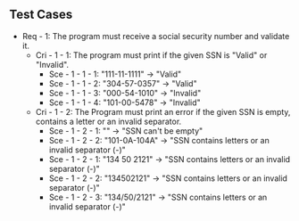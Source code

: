 ## Test Cases

- Req - 1: The program must receive a social security number and validate it.
  - Cri - 1 - 1: The program must print if the given SSN is "Valid" or "Invalid".
    - Sce - 1 - 1 - 1: "111-11-1111" -> "Valid"
    - Sce - 1 - 1 - 2: "304-57-0357" -> "Valid"
    - Sce - 1 - 1 - 3: "000-54-1010" -> "Invalid"
    - Sce - 1 - 1 - 4: "101-00-5478" -> "Invalid"  
  - Cri - 1 - 2: The Program must print an error if the given SSN is empty, contains a letter or an invalid separator.
    - Sce - 1 - 2 - 1: "" -> "SSN can't be empty"
    - Sce - 1 - 2 - 2: "101-0A-104A" -> "SSN contains letters or an invalid separator (-)"
    - Sce - 1 - 2 - 1: "134 50 2121" -> "SSN contains letters or an invalid separator (-)"
    - Sce - 1 - 2 - 2: "134502121" -> "SSN contains letters or an invalid separator (-)"
    - Sce - 1 - 2 - 3: "134/50/2121" -> "SSN contains letters or an invalid separator (-)"